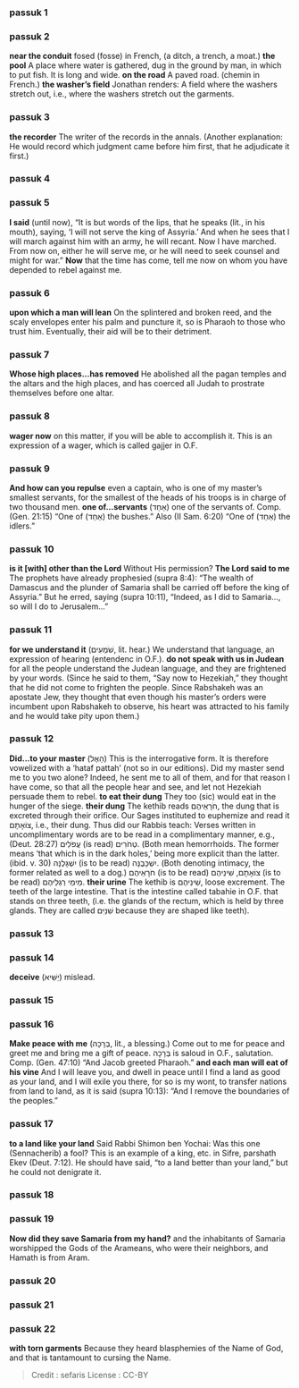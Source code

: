 
### passuk 1

### passuk 2
<b>near the conduit</b> fosed (fosse) in French, (a ditch, a trench, a moat.)
<b>the pool</b> A place where water is gathered, dug in the ground by man, in which to put fish. It is long and wide.
<b>on the road</b> A paved road. (chemin in French.)
<b>the washer’s field</b> Jonathan renders: A field where the washers stretch out, i.e., where the washers stretch out the garments.

### passuk 3
<b>the recorder</b> The writer of the records in the annals. (Another explanation: He would record which judgment came before him first, that he adjudicate it first.)

### passuk 4

### passuk 5
<b>I said</b> (until now), “It is but words of the lips, that he speaks (lit., in his mouth), saying, ‘I will not serve the king of Assyria.’ And when he sees that I will march against him with an army, he will recant. Now I have marched. From now on, either he will serve me, or he will need to seek counsel and might for war.”
<b>Now</b> that the time has come, tell me now on whom you have depended to rebel against me.

### passuk 6
<b>upon which a man will lean</b> On the splintered and broken reed, and the scaly envelopes enter his palm and puncture it, so is Pharaoh to those who trust him. Eventually, their aid will be to their detriment.

### passuk 7
<b>Whose high places...has removed</b> He abolished all the pagan temples and the altars and the high places, and has coerced all Judah to prostrate themselves before one altar.

### passuk 8
<b>wager now</b> on this matter, if you will be able to accomplish it. This is an expression of a wager, which is called gajjer in O.F.

### passuk 9
<b>And how can you repulse</b> even a captain, who is one of my master’s smallest servants, for the smallest of the heads of his troops is in charge of two thousand men.
<b>one of...servants</b> (אַחַד) one of the servants of. Comp. (Gen. 21:15) “One of (אַחַד) the bushes.” Also (II Sam. 6:20) “One of (אַחַד) the idlers.”

### passuk 10
<b>is it [with] other than the Lord</b> Without His permission?
<b>The Lord said to me</b> The prophets have already prophesied (supra 8:4): “The wealth of Damascus and the plunder of Samaria shall be carried off before the king of Assyria.” But he erred, saying (supra 10:11), “Indeed, as I did to Samaria..., so will I do to Jerusalem...”

### passuk 11
<b>for we understand it</b> (שֹׁמְעִים, lit. hear.) We understand that language, an expression of hearing (entendenc in O.F.).
<b>do not speak with us in Judean</b> for all the people understand the Judean language, and they are frightened by your words. (Since he said to them, “Say now to Hezekiah,” they thought that he did not come to frighten the people. Since Rabshakeh was an apostate Jew, they thought that even though his master’s orders were incumbent upon Rabshakeh to observe, his heart was attracted to his family and he would take pity upon them.)

### passuk 12
<b>Did...to your master</b> (הַאֶל) This is the interrogative form. It is therefore vowelized with a ‘hataf pattah’ (not so in our editions). Did my master send me to you two alone? Indeed, he sent me to all of them, and for that reason I have come, so that all the people hear and see, and let not Hezekiah persuade them to rebel.
<b>to eat their dung</b> They too (sic) would eat in the hunger of the siege.
<b>their dung</b> The kethib reads חֹרָאֵיהֶם, the dung that is excreted through their orifice. Our Sages instituted to euphemize and read it צוֹאָתָם, i.e., their dung. Thus did our Rabbis teach: Verses written in uncomplimentary words are to be read in a complimentary manner, e.g., (Deut. 28:27) עֲפֹלִים (is read) טְחֹרִים. (Both mean hemorrhoids. The former means ‘that which is in the dark holes,’ being more explicit than the latter. (ibid. v. 30) יִשְׁגָּלֶנָּה (is to be read) יִשְׁכָּבֶנָּה. (Both denoting intimacy, the former related as well to a dog.) חֹרָאֵיהֶם (is to be read) צוֹאָתָם, שִׁינֵיהֶם (is to be read) מֵימֵי רַגְלֵיהֶם.
<b>their urine</b> The kethib is שִׁינֵיהֶם, loose excrement. The teeth of the large intestine. That is the intestine called tabahie in O.F. that stands on three teeth, (i.e. the glands of the rectum, which is held by three glands. They are called שִׁנַּיִּם because they are shaped like teeth).

### passuk 13

### passuk 14
<b>deceive</b> (יַשִּׁיא) mislead.

### passuk 15

### passuk 16
<b>Make peace with me</b> (בְרָכָה, lit., a blessing.) Come out to me for peace and greet me and bring me a gift of peace.
בְּרָכָה is saloud in O.F., salutation. Comp. (Gen. 47:10) “And Jacob greeted Pharaoh.”
<b>and each man will eat of his vine</b> And I will leave you, and dwell in peace until I find a land as good as your land, and I will exile you there, for so is my wont, to transfer nations from land to land, as it is said (supra 10:13): “And I remove the boundaries of the peoples.”

### passuk 17
<b>to a land like your land</b> Said Rabbi Shimon ben Yochai: Was this one (Sennacherib) a fool? This is an example of a king, etc. in Sifre, parshath Ekev (Deut. 7:12). He should have said, “to a land better than your land,” but he could not denigrate it.

### passuk 18

### passuk 19
<b>Now did they save Samaria from my hand?</b> and the inhabitants of Samaria worshipped the Gods of the Arameans, who were their neighbors, and Hamath is from Aram.

### passuk 20

### passuk 21

### passuk 22
<b>with torn garments</b> Because they heard blasphemies of the Name of God, and that is tantamount to cursing the Name.

>Credit : sefaris
>License : CC-BY